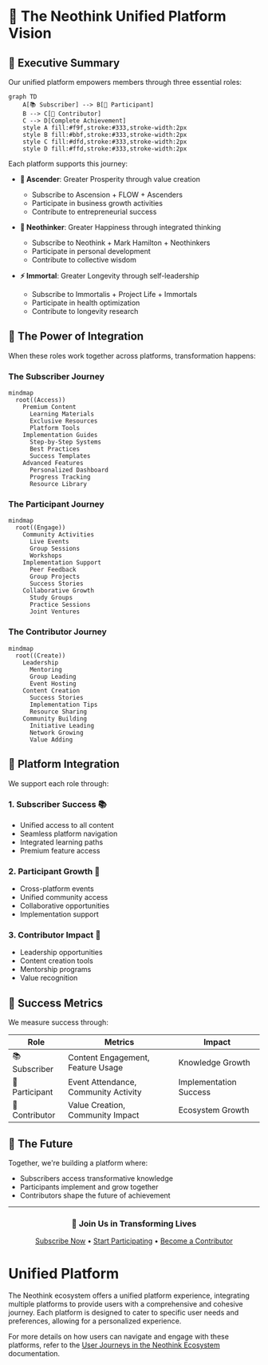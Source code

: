# 🌟 The Neothink Unified Platform Vision

## 🎯 Executive Summary

Our unified platform empowers members through three essential roles:

```mermaid
graph TD
    A[📚 Subscriber] --> B[👥 Participant]
    B --> C[🌟 Contributor]
    C --> D[Complete Achievement]
    style A fill:#f9f,stroke:#333,stroke-width:2px
    style B fill:#bbf,stroke:#333,stroke-width:2px
    style C fill:#dfd,stroke:#333,stroke-width:2px
    style D fill:#ffd,stroke:#333,stroke-width:2px
```

Each platform supports this journey:

- **💎 Ascender**: Greater Prosperity through value creation
  - Subscribe to Ascension + FLOW + Ascenders
  - Participate in business growth activities
  - Contribute to entrepreneurial success

- **🌱 Neothinker**: Greater Happiness through integrated thinking
  - Subscribe to Neothink + Mark Hamilton + Neothinkers
  - Participate in personal development
  - Contribute to collective wisdom

- **⚡ Immortal**: Greater Longevity through self-leadership
  - Subscribe to Immortalis + Project Life + Immortals
  - Participate in health optimization
  - Contribute to longevity research

## 🌈 The Power of Integration

When these roles work together across platforms, transformation happens:

### The Subscriber Journey
```mermaid
mindmap
  root((Access))
    Premium Content
      Learning Materials
      Exclusive Resources
      Platform Tools
    Implementation Guides
      Step-by-Step Systems
      Best Practices
      Success Templates
    Advanced Features
      Personalized Dashboard
      Progress Tracking
      Resource Library
```

### The Participant Journey
```mermaid
mindmap
  root((Engage))
    Community Activities
      Live Events
      Group Sessions
      Workshops
    Implementation Support
      Peer Feedback
      Group Projects
      Success Stories
    Collaborative Growth
      Study Groups
      Practice Sessions
      Joint Ventures
```

### The Contributor Journey
```mermaid
mindmap
  root((Create))
    Leadership
      Mentoring
      Group Leading
      Event Hosting
    Content Creation
      Success Stories
      Implementation Tips
      Resource Sharing
    Community Building
      Initiative Leading
      Network Growing
      Value Adding
```

## 🚀 Platform Integration

We support each role through:

### 1. Subscriber Success 📚
- Unified access to all content
- Seamless platform navigation
- Integrated learning paths
- Premium feature access

### 2. Participant Growth 👥
- Cross-platform events
- Unified community access
- Collaborative opportunities
- Implementation support

### 3. Contributor Impact 🌟
- Leadership opportunities
- Content creation tools
- Mentorship programs
- Value recognition

## 💫 Success Metrics

We measure success through:

| Role | Metrics | Impact |
|------|---------|--------|
| 📚 Subscriber | Content Engagement, Feature Usage | Knowledge Growth |
| 👥 Participant | Event Attendance, Community Activity | Implementation Success |
| 🌟 Contributor | Value Creation, Community Impact | Ecosystem Growth |

## 🌅 The Future

Together, we're building a platform where:
- Subscribers access transformative knowledge
- Participants implement and grow together
- Contributors shape the future of achievement

---

<div align="center">

### 🌟 Join Us in Transforming Lives

[Subscribe Now](#) • [Start Participating](#) • [Become a Contributor](#)

</div>

# Unified Platform

The Neothink ecosystem offers a unified platform experience, integrating multiple platforms to provide users with a comprehensive and cohesive journey. Each platform is designed to cater to specific user needs and preferences, allowing for a personalized experience.

For more details on how users can navigate and engage with these platforms, refer to the [User Journeys in the Neothink Ecosystem](./user-journeys.md) documentation. 